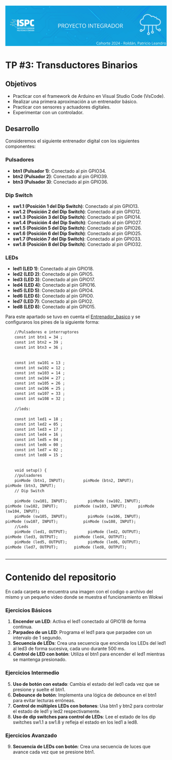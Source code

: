![banner](https://github.com/ISPC-TST-PI-I-2024/LeandroRoldan/blob/main/TP%203/.rsc/img/banner.png)

# TP #3: Transductores Binarios

## Objetivos
- Practicar con el framework de Arduino en Visual Studio Code (VsCode).
- Realizar una primera aproximación a un entrenador básico.
- Practicar con sensores y actuadores digitales.
- Experimentar con un controlador.

## Desarrollo
Consideremos el siguiente entrenador digital con los siguientes componentes:

### Pulsadores
- **btn1 (Pulsador 1)**: Conectado al pin GPIO34.
- **btn2 (Pulsador 2)**: Conectado al pin GPIO39.
- **btn3 (Pulsador 3)**: Conectado al pin GPIO36.

### Dip Switch
- **sw1.1 (Posición 1 del Dip Switch)**: Conectado al pin GPIO13.
- **sw1.2 (Posición 2 del Dip Switch)**: Conectado al pin GPIO12.
- **sw1.3 (Posición 3 del Dip Switch)**: Conectado al pin GPIO14.
- **sw1.4 (Posición 4 del Dip Switch)**: Conectado al pin GPIO27.
- **sw1.5 (Posición 5 del Dip Switch)**: Conectado al pin GPIO26.
- **sw1.6 (Posición 6 del Dip Switch)**: Conectado al pin GPIO25.
- **sw1.7 (Posición 7 del Dip Switch)**: Conectado al pin GPIO33.
- **sw1.8 (Posición 8 del Dip Switch)**: Conectado al pin GPIO32.

### LEDs
- **led1 (LED 1)**: Conectado al pin GPIO18.
- **led2 (LED 2)**: Conectado al pin GPIO5.
- **led3 (LED 3)**: Conectado al pin GPIO17.
- **led4 (LED 4)**: Conectado al pin GPIO16.
- **led5 (LED 5)**: Conectado al pin GPIO4.
- **led6 (LED 6)**: Conectado al pin GPIO0.
- **led7 (LED 7)**: Conectado al pin GPIO2.
- **led8 (LED 8)**: Conectado al pin GPIO15.  


Para este apartado se tuvo en cuenta el [Entrenador_basico](Entrenador_basico) y se configuraros los pines de la siguiente forma:  


```
    //Pulsadores e interruptores
    const int btn1 = 34 ;
    const int btn2 = 39 ;
    const int btn3 = 36 ;


    const int sw101 = 13 ;
    const int sw102 = 12 ;
    const int sw103 = 14 ;
    const int sw104 = 27 ;
    const int sw105 = 26 ;
    const int sw106 = 25 ;
    const int sw107 = 33 ;
    const int sw108 = 32 ;

    //leds:

    const int led1 = 18 ;
    const int led2 = 05 ;
    const int led3 = 17 ;
    const int led4 = 16 ;
    const int led5 = 04 ;
    const int led6 = 00 ;
    const int led7 = 02 ;
    const int led8 = 15 ;


    void setup() {
    //pulsadores 
    pinMode (btn1, INPUT);        pinMode (btn2, INPUT);             pinMode (btn3, INPUT);   
    // Dip Switch

    pinMode (sw101, INPUT);         pinMode (sw102, INPUT);           pinMode (sw102, INPUT);       pinMode (sw103, INPUT);     pinMode (sw104, INPUT); 
    pinMode (sw105, INPUT);         pinMode (sw106, INPUT);         pinMode (sw107, INPUT);           pinMode (sw108, INPUT);
    //Leds
    pinMode (led1, OUTPUT);         pinMode (led2, OUTPUT);           pinMode (led3, OUTPUT);       pinMode (led4, OUTPUT);
    pinMode (led5, OUTPUT);         pinMode (led6, OUTPUT);           pinMode (led7, OUTPUT);       pinMode (led8, OUTPUT);


```


---



# Contenido del repositorio

En cada carpeta se encuentra una imagen con el codigo o archivo del mismo y un pequeño video donde se muestra el funcionamiento en Wokwi

### Ejercicios Básicos
1. **Encender un LED**: Activa el led1 conectado al GPIO18 de forma continua.
2. **Parpadeo de un LED**: Programa el led1 para que parpadee con un intervalo de 1 segundo.
3. **Secuencia de LEDs**: Crea una secuencia que encienda los LEDs del led1 al led3 de forma sucesiva, cada uno durante 500 ms.
4. **Control de LED con botón**: Utiliza el btn1 para encender el led1 mientras se mantenga presionado.

### Ejercicios Intermedio
5. **Uso de botón con estado**: Cambia el estado del led1 cada vez que se presione y suelte el btn1.
6. **Debounce de botón**: Implementa una lógica de debounce en el btn1 para evitar lecturas erróneas.
7. **Control de múltiples LEDs con botones**: Usa btn1 y btn2 para controlar el estado de led1 y led2 respectivamente.
8. **Uso de dip switches para control de LEDs**: Lee el estado de los dip switches sw1.1 a sw1.8 y refleja el estado en los led1 a led8.

### Ejercicios Avanzado
9. **Secuencia de LEDs con botón**: Crea una secuencia de luces que avance cada vez que se presione btn1.
